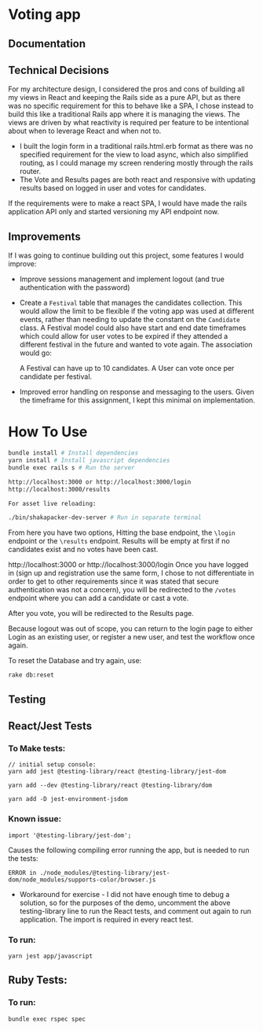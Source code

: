 # Voting app

## Documentation

## Technical Decisions

For my architecture design, I considered the pros and cons of building all my views in React and keeping the Rails side as a pure API, but as there was no specific requirement for this to behave like a SPA, I chose instead to build this like a traditional Rails app where it is managing the views. The views are driven by what reactivity is required per feature to be intentional about when to leverage React and when not to.

- I built the login form in a traditional rails.html.erb format as there was no specified requirement for the view to load async, which also simplified routing, as I could manage my screen rendering mostly through the rails router.
- The Vote and Results pages are both react and responsive with updating results based on logged in user and votes for candidates.

If the requirements were to make a react SPA, I would have made the rails application API only and started versioning my API endpoint now.

## Improvements

If I was going to continue building out this project, some features I would improve:

- Improve sessions management and implement logout (and true authentication with the password)

- Create a `Festival` table that manages the candidates collection. This would allow the limit to be flexible if the voting app was used at different events, rather than needing to update the constant on the `Candidate` class. A Festival model could also have start and end date timeframes which could allow for user votes to be expired if they attended a different festival in the future and wanted to vote again. The association would go:

  A Festival can have up to 10 candidates. A User can vote once per candidate per festival.

- Improved error handling on response and messaging to the users. Given the timeframe for this assignment, I kept this minimal on implementation.

# How To Use

```sh
bundle install # Install dependencies
yarn install # Install javascript dependencies
bundle exec rails s # Run the server

http://localhost:3000 or http://localhost:3000/login
http://localhost:3000/results

For asset live reloading:

./bin/shakapacker-dev-server # Run in separate terminal

```

From here you have two options, Hitting the base endpoint, the `\login` endpoint or the `\results` endpoint. Results will be empty at first if no candidates exist and no votes have been cast.

http://localhost:3000 or http://localhost:3000/login
Once you have logged in (sign up and registration use the same form, I chose to not differentiate in order to get to other requirements since it was stated that secure authentication was not a concern), you will be redirected to the `/votes` endpoint where you can add a candidate or cast a vote.

After you vote, you will be redirected to the Results page.

Because logout was out of scope, you can return to the login page to either Login as an existing user, or register a new user, and test the workflow once again.

To reset the Database and try again, use:

```
rake db:reset
```

## Testing

## React/Jest Tests

### To Make tests:

```
// initial setup console:
yarn add jest @testing-library/react @testing-library/jest-dom

yarn add --dev @testing-library/react @testing-library/dom

yarn add -D jest-environment-jsdom
```

### Known issue:

`import '@testing-library/jest-dom';`

Causes the following compiling error running the app, but is needed to run the tests:

`ERROR in ./node_modules/@testing-library/jest-dom/node_modules/supports-color/browser.js`

- Workaround for exercise - I did not have enough time to debug a solution, so for the purposes of the demo, uncomment the above testing-library line to run the React tests, and comment out again to run application. The import is required in every react test.

### To run:

`yarn jest app/javascript`

## Ruby Tests:

### To run:

`bundle exec rspec spec`
